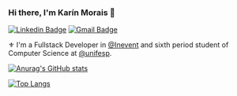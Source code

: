 ### Hi there, I'm Karín Morais 🤟

[![Linkedin Badge](https://img.shields.io/badge/LinkedIn-0077B5?style=for-the-badge&logo=linkedin&logoColor=white)](https://www.linkedin.com/in/moraiskarin/)
[![Gmail Badge](https://img.shields.io/badge/Gmail-D14836?style=for-the-badge&logo=gmail&logoColor=white)](mailto:andradkarin@gmail.com)

⚜️ I'm a Fullstack Developer in [@Inevent](https://inevent.com) and sixth period student of Computer Science at [@unifesp](https://www.unifesp.br/).

[![Anurag's GitHub stats](https://github-readme-stats.vercel.app/api?username=karin-jpg&count_private=true&show_icons=true&hide=issues,contribs,stars&theme=radical)](https://github.com/karin-jpg)

[![Top Langs](https://github-readme-stats.vercel.app/api/top-langs/?username=karin-jpg&layout=compact&theme=radical)](https://github.com/karin-jpg)
